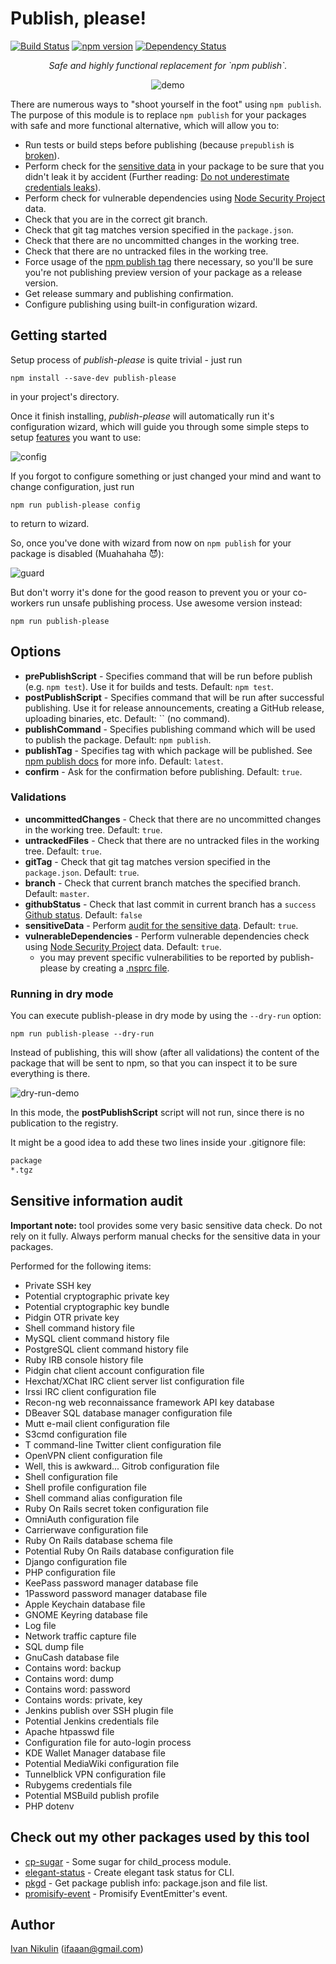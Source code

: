 # Publish, please!

[![Build Status](https://travis-ci.org/inikulin/publish-please.svg?branch=master)](https://travis-ci.org/inikulin/publish-please)
[![npm version](https://img.shields.io/npm/v/publish-please.svg)](https://www.npmjs.com/package/publish-please)
[![Dependency Status](https://david-dm.org/inikulin/publish-please.svg)](https://david-dm.org/inikulin/publish-please)

<p align="center">
<i>Safe and highly functional replacement for `npm publish`.</i>
</p>
<p align="center">
    <img src="https://raw.githubusercontent.com/inikulin/publish-please/master/media/demo.gif" alt="demo" />
</p>

There are numerous ways to "shoot yourself in the foot" using `npm publish`. The purpose of this module is to replace
`npm publish` for your packages with safe and more functional alternative, which will allow you to:

 - Run tests or build steps before publishing (because `prepublish` is [broken](https://medium.com/greenkeeper-blog/what-is-npm-s-prepublish-and-why-is-it-so-confusing-a948373e6be1#.a40w9sdy6)).
 - Perform check for the [sensitive data](#sensitive-information-audit) in your package to be sure that you didn't leak it by accident (Further reading: [Do not underestimate credentials leaks](https://github.com/ChALkeR/notes/blob/master/Do-not-underestimate-credentials-leaks.md)).
 - Perform check for vulnerable dependencies using [Node Security Project](https://nodesecurity.io/) data.
 - Check that you are in the correct git branch.
 - Check that git tag matches version specified in the `package.json`.
 - Check that there are no uncommitted changes in the working tree.
 - Check that there are no untracked files in the working tree.
 - Force usage of the [npm publish tag](https://docs.npmjs.com/cli/publish) there necessary, so you'll be sure you're not publishing preview version of your package as a release version.
 - Get release summary and publishing confirmation.
 - Configure publishing using built-in configuration wizard.

## Getting started
Setup process of *publish-please* is quite trivial - just run
```shell
npm install --save-dev publish-please
```
in your project's directory.

Once it finish installing, *publish-please* will automatically run it's configuration wizard, which will guide you
through some simple steps to setup [features](#options) you want to use:

![config](https://raw.githubusercontent.com/inikulin/publish-please/master/media/config.png)

If you forgot to configure something or just changed your mind and want to change configuration, just run
```shell
npm run publish-please config
```
to return to wizard.

So, once you've done with wizard from now on `npm publish` for your package is disabled (Muahahaha :smiling_imp:):

![guard](https://raw.githubusercontent.com/inikulin/publish-please/master/media/guard.png)

But don't worry it's done for the good reason to prevent you or your co-workers run unsafe publishing process. Use awesome version
instead:
```shell
npm run publish-please
```


## Options

 - **prePublishScript** - Specifies command that will be run before publish (e.g. `npm test`). Use it for builds and tests. Default: `npm test`.
 - **postPublishScript** - Specifies command that will be run after successful publishing. Use it for release announcements, creating a GitHub release, uploading binaries, etc. Default: `` (no command).
 - **publishCommand** - Specifies publishing command which will be used to publish the package. Default: `npm publish`.
 - **publishTag** - Specifies tag with which package will be published. See [npm publish docs](https://docs.npmjs.com/cli/publish) for more info. Default: `latest`.
 - **confirm** - Ask for the confirmation before publishing. Default: `true`.

### Validations
 - **uncommittedChanges** - Check that there are no uncommitted changes in the working tree. Default: `true`.
 - **untrackedFiles** - Check that there are no untracked files in the working tree. Default: `true`.
 - **gitTag** - Check that git tag matches version specified in the `package.json`. Default: `true`.
 - **branch** - Check that current branch matches the specified branch. Default: `master`.
 - **githubStatus** - Check that last commit in current branch has a `success` [Github status](https://developer.github.com/v3/repos/statuses/#get-the-combined-status-for-a-specific-ref). Default: `false` 
 - **sensitiveData** - Perform [audit for the sensitive data](#sensitive-information-audit). Default: `true`.
 - **vulnerableDependencies** - Perform vulnerable dependencies check using [Node Security Project](https://nodesecurity.io/) data. Default: `true`.
    - you may prevent specific vulnerabilities to be reported by publish-please by creating a [.nsprc file](https://github.com/nodesecurity/nsp#exceptions).
 

### Running in dry mode

You can execute publish-please in dry mode by using the `--dry-run` option:

```shell
npm run publish-please --dry-run
```

Instead of publishing, this will show (after all validations) the content of the package that will be sent to npm, so that you can inspect it to be sure everything is there.

![dry-run-demo](media/dry-run-demo.gif)

In this mode, the **postPublishScript** script will not run, since there is no publication to the registry. 

It might be a good idea to add these two lines inside your .gitignore file:
```sh
package
*.tgz
```

## Sensitive information audit
**Important note:** tool provides some very basic sensitive data check. Do not rely on it fully. Always perform manual checks for the
sensitive data in your packages.

Performed for the following items:

 - Private SSH key
 - Potential cryptographic private key
 - Potential cryptographic key bundle
 - Pidgin OTR private key
 - Shell command history file
 - MySQL client command history file
 - PostgreSQL client command history file
 - Ruby IRB console history file
 - Pidgin chat client account configuration file
 - Hexchat/XChat IRC client server list configuration file
 - Irssi IRC client configuration file
 - Recon-ng web reconnaissance framework API key database
 - DBeaver SQL database manager configuration file
 - Mutt e-mail client configuration file
 - S3cmd configuration file
 - T command-line Twitter client configuration file
 - OpenVPN client configuration file
 - Well, this is awkward... Gitrob configuration file
 - Shell configuration file
 - Shell profile configuration file
 - Shell command alias configuration file
 - Ruby On Rails secret token configuration file
 - OmniAuth configuration file
 - Carrierwave configuration file
 - Ruby On Rails database schema file
 - Potential Ruby On Rails database configuration file
 - Django configuration file
 - PHP configuration file
 - KeePass password manager database file
 - 1Password password manager database file
 - Apple Keychain database file
 - GNOME Keyring database file
 - Log file
 - Network traffic capture file
 - SQL dump file
 - GnuCash database file
 - Contains word: backup
 - Contains word: dump
 - Contains word: password
 - Contains words: private, key
 - Jenkins publish over SSH plugin file
 - Potential Jenkins credentials file
 - Apache htpasswd file
 - Configuration file for auto-login process
 - KDE Wallet Manager database file
 - Potential MediaWiki configuration file
 - Tunnelblick VPN configuration file
 - Rubygems credentials file
 - Potential MSBuild publish profile
 - PHP dotenv

## Check out my other packages used by this tool
- [cp-sugar](https://github.com/inikulin/cp-sugar) - Some sugar for child_process module.
- [elegant-status](https://github.com/inikulin/elegant-status) - Create elegant task status for CLI.
- [pkgd](https://github.com/inikulin/pkgd) - Get package publish info: package.json and file list.
- [promisify-event](https://github.com/inikulin/promisify-event) - Promisify EventEmitter's event.

## Author
[Ivan Nikulin](https://github.com/inikulin) (ifaaan@gmail.com)
